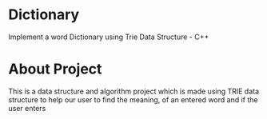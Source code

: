 # Dictionary
Implement a word Dictionary using Trie Data Structure - C++
# About Project
This is a data structure and algorithm project which is made using TRIE data structure to help our user to find the meaning, of an entered word and if the user enters
